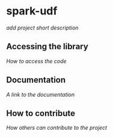 # spark-udf

*add project short description*

## Accessing the library

*How to access the code*

## Documentation

*A link to the documentation*

## How to contribute

*How others can contribute to the project*